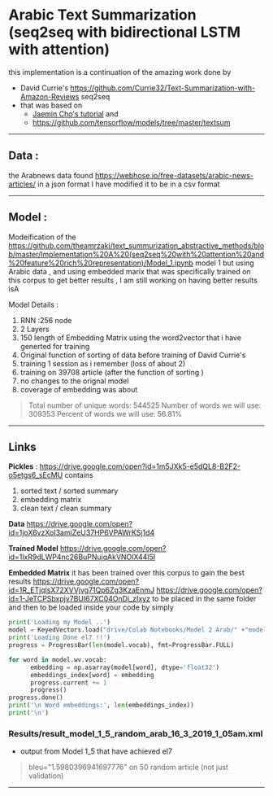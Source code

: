 # Arabic Text Summarization (seq2seq with bidirectional LSTM with attention)

this implementation is a continuation of the amazing work done by
- David Currie's https://github.com/Currie32/Text-Summarization-with-Amazon-Reviews seq2seq
- that was based on 
   - [Jaemin Cho's tutorial](https://github.com/j-min/tf_tutorial_plus/tree/master/RNN_seq2seq/contrib_seq2seq) 
    and 
   - https://github.com/tensorflow/models/tree/master/textsum

-------------------------------------------------


## Data :
the Arabnews data found https://webhose.io/free-datasets/arabic-news-articles/ in a json format
I have modified it to be in a csv format 

-------------------------------------------------


## Model :
Modeification of the https://github.com/theamrzaki/text_summurization_abstractive_methods/blob/master/Implementation%20A%20(seq2seq%20with%20attention%20and%20feature%20rich%20representation)/Model_1.ipynb
model 1 
but using Arabic data , and using embedded marix that was specifically trained on this corpus to get better results , I am still working on having better results isA 

Model Details :

1.   RNN :256 node
2.   2 Layers
3.  150 length of Embedding Matrix using the word2vector that i have generted for training
4.   Original function of sorting of data before training of David Currie's
5.   training 1 session as i remember (loss of about 2)
6.   training on 39708 article (after the function of sorting )
7.   no changes to the orignal model
8.  coverage of embedding was about 

> Total number of unique words: 544525
> Number of words we will use: 309353
> Percent of words we will use: 56.81%

-------------------------------------------------

## Links
**Pickles** :
https://drive.google.com/open?id=1m5JXk5-e5dQL8-B2F2-o5etgs6_sEcMU
contains
1. sorted text / sorted summary
2. embedding matrix
3. clean text / clean summary

**Data**
https://drive.google.com/open?id=1joX6vzXoI3amiZeU37HP6VPAWrKSj1d4

**Trained Model**
https://drive.google.com/open?id=1lxR9dLWP4nc26BuPNujqAkVNOlX44l5I

**Embedded Matrix**
it has been trained over this corpus to gain the best results
https://drive.google.com/open?id=1R_ETjqlsX72XVVjvg71Qp6Zg3KzaEnmJ
https://drive.google.com/open?id=1-JeTCPSbxpjv7BUI67XC04OnDi_zIxyz
to be placed in the same folder and then to be loaded inside your code by simply 
```python
print('Loading my Model ..')
model = KeyedVectors.load("drive/Colab Notebooks/Model 2 Arab/" +"model_arabic_vec.model", mmap='r')
print('Loading Done el7 !!')
progress = ProgressBar(len(model.vocab), fmt=ProgressBar.FULL)

for word in model.wv.vocab:
      embedding = np.asarray(model[word], dtype='float32')
      embeddings_index[word] = embedding
      progress.current += 1
      progress()
progress.done()
print('\n Word embeddings:', len(embeddings_index))
print('\n') 
```

### Results/result_model_1_5_random_arab_16_3_2019_1_05am.xml
- output from Model 1_5 that have achieved el7 

> bleu="1.5980396941697776"   on 50 random article (not just validation)






-------------------------------------------------

